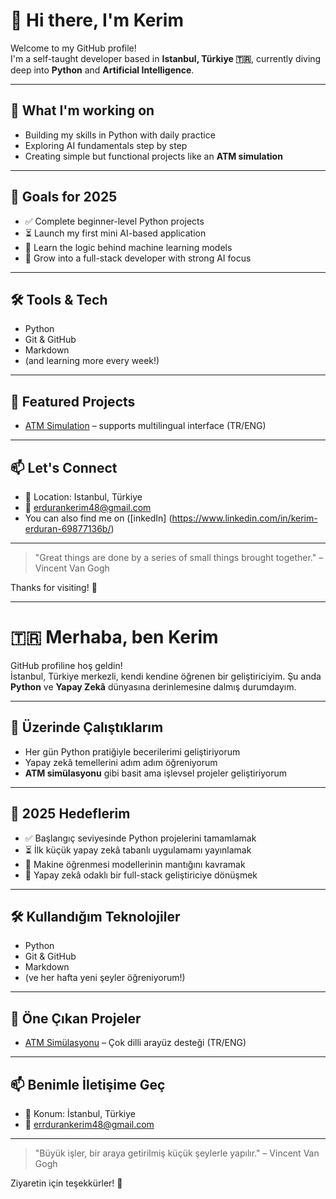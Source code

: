 # 👋 Hi there, I'm Kerim

Welcome to my GitHub profile!  
I'm a self-taught developer based in **Istanbul, Türkiye 🇹🇷**, currently diving deep into **Python** and **Artificial Intelligence**.

---

## 🚀 What I'm working on
- Building my skills in Python with daily practice  
- Exploring AI fundamentals step by step  
- Creating simple but functional projects like an **ATM simulation**

---

## 🎯 Goals for 2025
- ✅ Complete beginner-level Python projects  
- ⏳ Launch my first mini AI-based application  
- 🧠 Learn the logic behind machine learning models  
- 🌱 Grow into a full-stack developer with strong AI focus

---

## 🛠️ Tools & Tech
- Python  
- Git & GitHub  
- Markdown  
- (and learning more every week!)

---

## 📌 Featured Projects
- [ATM Simulation](https://github.com/kerimcodes/atm-simulation) – supports multilingual interface (TR/ENG)

---

## 📫 Let's Connect
- 📍 Location: Istanbul, Türkiye  
- 📧 erdurankerim48@gmail.com
- You can also find me on ([inkedIn] (https://www.linkedin.com/in/kerim-erduran-69877136b/)

---

> "Great things are done by a series of small things brought together." – Vincent Van Gogh

Thanks for visiting! 🙌

---

# 🇹🇷 Merhaba, ben Kerim

GitHub profiline hoş geldin!  
İstanbul, Türkiye merkezli, kendi kendine öğrenen bir geliştiriciyim. Şu anda **Python** ve **Yapay Zekâ** dünyasına derinlemesine dalmış durumdayım.

---

## 🚀 Üzerinde Çalıştıklarım
- Her gün Python pratiğiyle becerilerimi geliştiriyorum  
- Yapay zekâ temellerini adım adım öğreniyorum  
- **ATM simülasyonu** gibi basit ama işlevsel projeler geliştiriyorum

---

## 🎯 2025 Hedeflerim
- ✅ Başlangıç seviyesinde Python projelerini tamamlamak  
- ⏳ İlk küçük yapay zekâ tabanlı uygulamamı yayınlamak  
- 🧠 Makine öğrenmesi modellerinin mantığını kavramak  
- 🌱 Yapay zekâ odaklı bir full-stack geliştiriciye dönüşmek

---

## 🛠️ Kullandığım Teknolojiler
- Python  
- Git & GitHub  
- Markdown  
- (ve her hafta yeni şeyler öğreniyorum!)

---

## 📌 Öne Çıkan Projeler
- [ATM Simülasyonu](https://github.com/kerimcodes/atm-simulation) – Çok dilli arayüz desteği (TR/ENG)

---

## 📫 Benimle İletişime Geç
- 📍 Konum: İstanbul, Türkiye  
- 📧 errdurankerim48@gmail.com 

---

> "Büyük işler, bir araya getirilmiş küçük şeylerle yapılır." – Vincent Van Gogh

Ziyaretin için teşekkürler! 🙌
